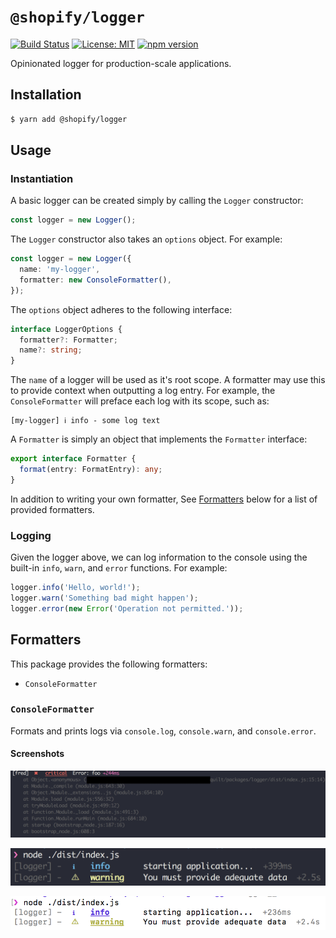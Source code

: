# `@shopify/logger`

[![Build Status](https://travis-ci.org/Shopify/quilt.svg?branch=master)](https://travis-ci.org/Shopify/quilt)
[![License: MIT](https://img.shields.io/badge/License-MIT-green.svg)](LICENSE.md)
[![npm version](https://badge.fury.io/js/%40shopify%2Flogger.svg)](https://badge.fury.io/js/%40shopify%2Flogger.svg)

Opinionated logger for production-scale applications.

## Installation

```bash
$ yarn add @shopify/logger
```

## Usage

### Instantiation

A basic logger can be created simply by calling the `Logger` constructor:

```typescript
const logger = new Logger();
```

The `Logger` constructor also takes an `options` object. For example:

```typescript
const logger = new Logger({
  name: 'my-logger',
  formatter: new ConsoleFormatter(),
});
```

The `options` object adheres to the following interface:

```typescript
interface LoggerOptions {
  formatter?: Formatter;
  name?: string;
}
```

The `name` of a logger will be used as it's root scope. A formatter may use this to provide context when outputting a log entry. For example, the `ConsoleFormatter` will preface each log with its scope, such as:

```
[my-logger] ℹ info - some log text
```

A `Formatter` is simply an object that implements the `Formatter` interface:

```typescript
export interface Formatter {
  format(entry: FormatEntry): any;
}
```

In addition to writing your own formatter, See [Formatters](#formatters) below for a list of provided formatters.

### Logging

Given the logger above, we can log information to the console using the built-in `info`, `warn`, and `error` functions. For example:

```typescript
logger.info('Hello, world!');
logger.warn('Something bad might happen');
logger.error(new Error('Operation not permitted.'));
```

## Formatters

This package provides the following formatters:

- `ConsoleFormatter`

### `ConsoleFormatter`

Formats and prints logs via `console.log`, `console.warn`, and `console.error`.

#### Screenshots

![`ConsoleFormatter` sample error output](./docs/images/ConsoleFormatter__Error.png)

![`ConsoleFormatter` sample log output on a dark background](./docs/images/ConsoleFormatter__DarkBG.png)

![`ConsoleFormatter` sample log output on a light background](./docs/images/ConsoleFormatter__LightBG.png)
